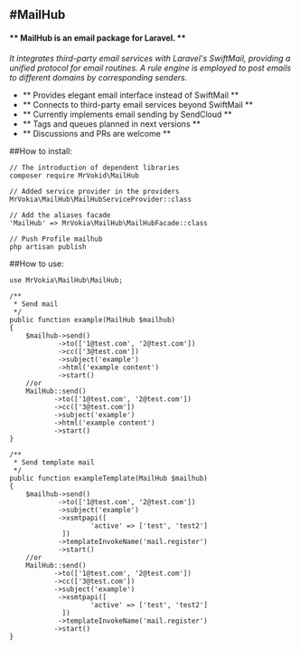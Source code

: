 #MailHub
---

#### ** MailHub is an email package for Laravel. **

*It integrates third-party email services with Laravel's SwiftMail, providing a unified protocol for email routines.
A rule engine is employed to post emails to different domains by corresponding senders.*

+ ** Provides elegant email interface instead of SwiftMail **
+ ** Connects to third-party email services beyond SwiftMail **
+ ** Currently implements email sending by SendCloud **
+ ** Tags and queues planned in next versions **
+ ** Discussions and PRs are welcome **



##How to install:

	// The introduction of dependent libraries
	composer require MrVokid\MailHub
	
	// Added service provider in the providers
	MrVokia\MailHub\MailHubServiceProvider::class
	
	// Add the aliases facade
	'MailHub' => MrVokia\MailHub\MailHubFacade::class
	
	// Push Profile mailhub
	php artisan publish


##How to use:


	use MrVokia\MailHub\MailHub;
	
	/**
	 * Send mail
	 */
	public function example(MailHub $mailhub)
	{
		$mailhub->send()
                ->to(['1@test.com', '2@test.com'])
                ->cc(['3@test.com'])
                ->subject('example')
                ->html('example content')
                ->start()
        //or
		MailHub::send()
               ->to(['1@test.com', '2@test.com'])
               ->cc(['3@test.com'])
               ->subject('example')
               ->html('example content')
               ->start()
	}

	/**
	 * Send template mail
	 */
	public function exampleTemplate(MailHub $mailhub)
	{
		$mailhub->send()
                ->to(['1@test.com', '2@test.com'])
                ->subject('example')
                ->xsmtpapi([
        				'active' => ['test', 'test2']
        		 ])
                ->templateInvokeName('mail.register')
                ->start()
        //or
		MailHub::send()
               ->to(['1@test.com', '2@test.com'])
               ->cc(['3@test.com'])
               ->subject('example')
                ->xsmtpapi([
        				'active' => ['test', 'test2']
        		 ])
                ->templateInvokeName('mail.register')
               ->start()
	}

	
